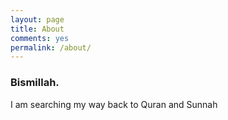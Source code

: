 ```yaml
---
layout: page
title: About
comments: yes
permalink: /about/
---
```



### Bismillah.

I am searching my way back to Quran and Sunnah
